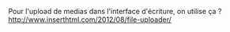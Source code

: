 Pour l'upload de medias dans l'interface d'écriture, on utilise ça  ? 
http://www.inserthtml.com/2012/08/file-uploader/